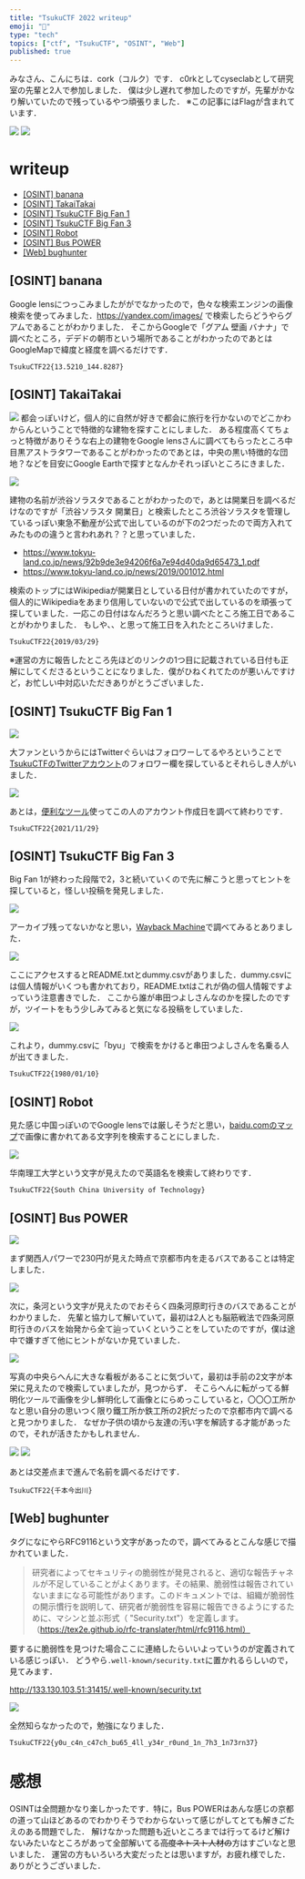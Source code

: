 ```yaml
--- 
title: "TsukuCTF 2022 writeup" 
emoji: "📝" 
type: "tech" 
topics: ["ctf", "TsukuCTF", "OSINT", "Web"] 
published: true
--- 
```


みなさん、こんにちは．cork（コルク）です．
c0rkとしてcyseclabとして研究室の先輩と2人で参加しました．
僕は少し遅れて参加したのですが，先輩がかなり解いていたので残っているやつ頑張りました．
※この記事にはFlagが含まれています．

![](https://storage.googleapis.com/zenn-user-upload/0799c641db27-20221024.png)
![](https://storage.googleapis.com/zenn-user-upload/5cfd9f049d08-20221024.png)

# writeup

- [[OSINT] banana]()
- [[OSINT] TakaiTakai]()
- [[OSINT] TsukuCTF Big Fan 1]()
- [[OSINT] TsukuCTF Big Fan 3]()
- [[OSINT] Robot]()
- [[OSINT] Bus POWER]()
- [[Web] bughunter]()

## [OSINT] banana
Google lensにつっこみましたががでなかったので，色々な検索エンジンの画像検索を使ってみました．https://yandex.com/images/ で検索したらどうやらグアムであることがわかりました．
そこからGoogleで「グアム 壁画 バナナ」で調べたところ，デデドの朝市という場所であることがわかったのであとはGoogleMapで緯度と経度を調べるだけです．

`TsukuCTF22{13.5210_144.8287}`

## [OSINT] TakaiTakai
![](https://storage.googleapis.com/zenn-user-upload/c29229f1086c-20221024.jpg)
都会っぽいけど，個人的に自然が好きで都会に旅行を行かないのでどこかわからんということで特徴的な建物を探すことにしました．
ある程度高くてちょっと特徴がありそうな右上の建物をGoogle lensさんに調べてもらったところ中目黒アストラタワーであることがわかったのであとは，中央の黒い特徴的な団地？などを目安にGoogle Earthで探すとなんかそれっぽいところにきました．

![](https://storage.googleapis.com/zenn-user-upload/fbedf765bcde-20221024.png)

建物の名前が渋谷ソラスタであることがわかったので，あとは開業日を調べるだけなのですが「渋谷ソラスタ 開業日」と検索したところ渋谷ソラスタを管理しているっぽい東急不動産が公式で出しているのが下の2つだったので両方入れてみたものの違うと言われあれ？？と思っていました．
- https://www.tokyu-land.co.jp/news/92b9de3e94206f6a7e94d40da9d65473_1.pdf
- https://www.tokyu-land.co.jp/news/2019/001012.html

検索のトップにはWikipediaが開業日としている日付が書かれていたのですが，個人的にWikipediaをあまり信用していないので公式で出しているのを頑張って探していました．一応この日付はなんだろうと思い調べたところ施工日であることがわかりました．
もしや、、と思って施工日を入れたところいけました．

`TsukuCTF22{2019/03/29}`

※運営の方に報告したところ先ほどのリンクの1つ目に記載されている日付も正解にしてくださるということになりました．僕がひねくれてたのが悪いんですけど，お忙しい中対応いただきありがとうございました．

## [OSINT] TsukuCTF Big Fan 1
![](https://storage.googleapis.com/zenn-user-upload/353723ab57e2-20221024.png)

大ファンというからにはTwitterぐらいはフォロワーしてるやろということで[TsukuCTFのTwitterアカウント](https://twitter.com/tsukuctf)のフォロワー欄を探しているとそれらしき人がいました．

![](https://storage.googleapis.com/zenn-user-upload/581bfadcefcd-20221024.png)

あとは，[便利なツール](https://lab.syncer.jp/Tool/Twitter-Start-Date-Checker/)使ってこの人のアカウント作成日を調べて終わりです．

`TsukuCTF22{2021/11/29}`

## [OSINT] TsukuCTF Big Fan 3
Big Fan 1が終わった段階で2，3と続いていくので先に解こうと思ってヒントを探していると，怪しい投稿を発見しました．

![](https://storage.googleapis.com/zenn-user-upload/4c0fe6b990c7-20221024.png)

アーカイブ残ってないかなと思い，[Wayback Machine](https://archive.org/)で調べてみるとありました．

![](https://storage.googleapis.com/zenn-user-upload/e77033a10b88-20221024.png)

ここにアクセスするとREADME.txtとdummy.csvがありました．dummy.csvには個人情報がいくつも書かれており，README.txtはこれが偽の個人情報ですよっていう注意書きでした．
ここから誰が串田つよしさんなのかを探したのですが，ツイートをもう少しみてみると気になる投稿をしていました．

![](https://storage.googleapis.com/zenn-user-upload/e14c27b54a94-20221024.png)

これより，dummy.csvに「byu」で検索をかけると串田つよしさんを名乗る人が出てきました．

`TsukuCTF22{1980/01/10}`

## [OSINT] Robot
見た感じ中国っぽいのでGoogle lensでは厳しそうだと思い，[baidu.comのマップ](https://map.baidu.com/)で画像に書かれてある文字列を検索することにしました．

![](https://storage.googleapis.com/zenn-user-upload/a446b69945ff-20221024.png)

华南理工大学という文字が見えたので英語名を検索して終わりです．

`TsukuCTF22{South China University of Technology}`

## [OSINT] Bus POWER
![](https://storage.googleapis.com/zenn-user-upload/061844471139-20221024.jpg)

まず関西人パワーで230円が見えた時点で京都市内を走るバスであることは特定しました．

![](https://storage.googleapis.com/zenn-user-upload/dea5e61970b7-20221024.png)

次に，条河という文字が見えたのでおそらく四条河原町行きのバスであることがわかりました．
先輩と協力して解いていて，最初は2人とも脳筋戦法で四条河原町行きのバスを始発から全て辿っていくということをしていたのですが，僕は途中で嫌すぎて他にヒントがないか見ていました．

![](https://storage.googleapis.com/zenn-user-upload/f56b845d567d-20221024.png)

写真の中央らへんに大きな看板があることに気づいて，最初は手前の2文字が本栄に見えたので検索していましたが，見つからず．
そこらへんに転がってる鮮明化ツールで画像を少し鮮明化して画像とにらめっこしていると，〇〇〇工所かなと思い自分の思いつく限り鐵工所か鉄工所の2択だったので京都市内で調べると見つかりました．
なぜか子供の頃から友達の汚い字を解読する才能があったので，それが活きたかもしれません．

![](https://storage.googleapis.com/zenn-user-upload/3e536d80af83-20221024.png)
![](https://storage.googleapis.com/zenn-user-upload/99f920b3361a-20221024.png)

あとは交差点まで進んで名前を調べるだけです．

`TsukuCTF22{千本今出川}`

## [Web] bughunter
タグになにやらRFC9116という文字があったので，調べてみるとこんな感じで描かれていました．

> 研究者によってセキュリティの脆弱性が発見されると、適切な報告チャネルが不足していることがよくあります。その結果、脆弱性は報告されていないままになる可能性があります。このドキュメントでは、組織が脆弱性の開示慣行を説明して、研究者が脆弱性を容易に報告できるようにするために、マシンと並ぶ形式（ "Security.txt"）を定義します。（https://tex2e.github.io/rfc-translater/html/rfc9116.html）

要するに脆弱性を見つけた場合ここに連絡したらいいよっていうのが定義されている感じっぽい．
どうやら`.well-known/security.txt`に置かれるらしいので，見てみます．

http://133.130.103.51:31415/.well-known/security.txt

![](https://storage.googleapis.com/zenn-user-upload/35bf10bbb314-20221024.png)

全然知らなかったので，勉強になりました．

`TsukuCTF22{y0u_c4n_c47ch_bu65_4ll_y34r_r0und_1n_7h3_1n73rn37}`

# 感想
OSINTは全問題かなり楽しかったです．特に，Bus POWERはあんな感じの京都の道って山ほどあるのでわかりそうでわからないって感じがしてとても解きごたえのある問題でした．
解けなかった問題も近いところまでは行ってるけど解けないみたいなところがあって全部解いてる~~高度ネトスト人材の~~方はすごいなと思いました．
運営の方もいろいろ大変だったとは思いますが，お疲れ様でした．ありがとうございました．

